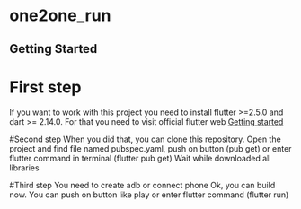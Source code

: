 # one2one_run



## Getting Started

   # First step
If you want to work with this project you need to install flutter >=2.5.0 and dart >= 2.14.0.
For that you need to visit official flutter web [Getting started](https://docs.flutter.dev/get-started/install)

   #Second step
When you did that, you can clone this repository.
Open the project and find file named pubspec.yaml, push on button (pub get) or enter flutter command in terminal (flutter pub get)
Wait while downloaded all libraries

   #Third step
You need to create adb or connect phone
Ok, you can build now. You can push on button like play or enter flutter command (flutter run)